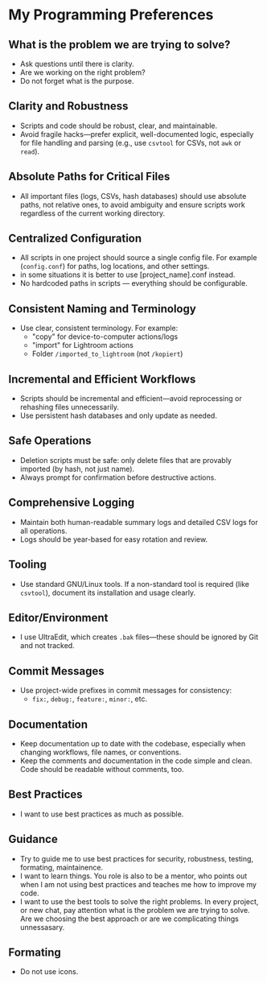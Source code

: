 # My Programming Preferences

## What is the problem we are trying to solve?
- Ask questions until there is clarity. 
- Are we working on the right problem?
- Do not forget what is the purpose.

## Clarity and Robustness
- Scripts and code should be robust, clear, and maintainable.
- Avoid fragile hacks—prefer explicit, well-documented logic, especially for file handling and parsing (e.g., use `csvtool` for CSVs, not `awk` or `read`).

## Absolute Paths for Critical Files
- All important files (logs, CSVs, hash databases) should use absolute paths, not relative ones, to avoid ambiguity and ensure scripts work regardless of the current working directory.

## Centralized Configuration
- All scripts in one project should source a single config file. For example (`config.conf`) for paths, log locations, and other settings.
- in some situations it is better to use [project_name].conf instead.
- No hardcoded paths in scripts — everything should be configurable.

## Consistent Naming and Terminology
- Use clear, consistent terminology. For example:
  - "copy" for device-to-computer actions/logs
  - "import" for Lightroom actions
  - Folder `/imported_to_lightroom` (not `/kopiert`)

## Incremental and Efficient Workflows
- Scripts should be incremental and efficient—avoid reprocessing or rehashing files unnecessarily.
- Use persistent hash databases and only update as needed.

## Safe Operations
- Deletion scripts must be safe: only delete files that are provably imported (by hash, not just name).
- Always prompt for confirmation before destructive actions.

## Comprehensive Logging
- Maintain both human-readable summary logs and detailed CSV logs for all operations.
- Logs should be year-based for easy rotation and review.

## Tooling
- Use standard GNU/Linux tools. If a non-standard tool is required (like `csvtool`), document its installation and usage clearly.

## Editor/Environment
- I use UltraEdit, which creates `.bak` files—these should be ignored by Git and not tracked.

## Commit Messages
- Use project-wide prefixes in commit messages for consistency:
  - `fix:`, `debug:`, `feature:`, `minor:`, etc.

## Documentation
- Keep documentation up to date with the codebase, especially when changing workflows, file names, or conventions. 
- Keep the comments and documentation in the code simple and clean. Code should be readable without comments, too. 

## Best Practices
- I want to use best practices as much as possible.  

## Guidance
- Try to guide me to use best practices for security, robustness, testing, formating, maintainence.  
- I want to learn things. You role is also to be a mentor, who points out when I am not using best practices and teaches me how to improve my code. 
- I want to use the best tools to solve the right problems. In every project, or new chat, pay attention what is the problem we are trying to solve. Are we choosing the best approach or are we complicating things unnessasary.

## Formating
- Do not use icons. 

